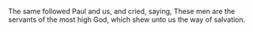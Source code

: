 The same followed Paul and us, and cried, saying, These men are the servants of the most high God, which shew unto us the way of salvation.
